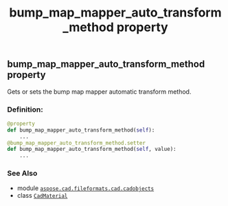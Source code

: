 ﻿---
title: bump_map_mapper_auto_transform_method property
second_title: Aspose.CAD for Python via .NET API References
description: 
type: docs
weight: 220
url: /python-net/aspose.cad.fileformats.cad.cadobjects/cadmaterial/bump_map_mapper_auto_transform_method/
is_root: false
---

## bump_map_mapper_auto_transform_method property


Gets or sets the bump map mapper automatic transform method.
### Definition:
```python
@property
def bump_map_mapper_auto_transform_method(self):
    ...
@bump_map_mapper_auto_transform_method.setter
def bump_map_mapper_auto_transform_method(self, value):
    ...
```

### See Also
* module [`aspose.cad.fileformats.cad.cadobjects`](../../)
* class [`CadMaterial`](/cad/python-net/aspose.cad.fileformats.cad.cadobjects/cadmaterial)
